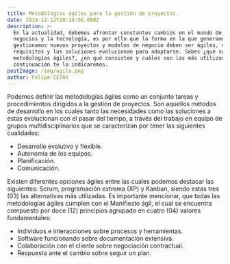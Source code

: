 ```yaml
---
title: Metodologías ágiles para la gestión de proyectos.
date: 2019-12-12T20:14:56.088Z
description: >-
  En la actualidad, debemos afrontar constantes cambios en el mundo de los
  negocios y la tecnología, es por ello que la forma en la que generamos y
  gestionamos nuevos proyectos y modelos de negocio deben ser ágiles, donde los
  requisitos y las soluciones evolucionan para adaptarse. Sabes ¿qué son las
  metodologías ágiles?, ¿en qué consisten y cuáles son las más utilizadas?, a
  continuación te lo indicaremos.
postImage: /img/agile.png
author: Felipe-CETAV
---
```


Podemos definir las metodologías ágiles como un conjunto tareas y procedimientos dirigidos a la gestión de proyectos. Son aquellos métodos de desarrollo en los cuales tanto las necesidades como las soluciones a estas evolucionan con el pasar del tiempo, a través del trabajo en equipo de grupos multidisciplinarios que se caracterizan por tener las siguientes cualidades:

- Desarrollo evolutivo y flexible.
- Autonomía de los equipos.
- Planificación.
- Comunicación.

Existen diferentes opciones ágiles entre las cuales podemos destacar las siguientes: Scrum, programación extrema (XP) y Kanban, siendo estas tres (03) las alternativas más utilizadas. Es importante mencionar, que todas las metodologías ágiles cumplen con el Manifiesto ágil, el cual se encuentra compuesto por doce (12) principios agrupado en cuatro (04) valores fundamentales:

- Individuos e interacciones sobre procesos y herramientas.
- Software funcionando sobre documentación extensiva.
- Colaboración con el cliente sobre negociación contractual.
- Respuesta ante el cambio sobre seguir un plan.
